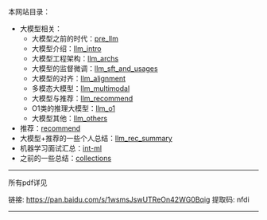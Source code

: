 本网站目录：

+ 大模型相关：
    + 大模型之前的时代：[pre_llm](https://www.daiwk.net/1.1.pre_llm)
    + 大模型介绍：[llm_intro](https://www.daiwk.net/1.2.llm_intro)
    + 大模型工程架构：[llm_archs](https://www.daiwk.net/1.3.llm_archs)
    + 大模型的监督微调：[llm_sft_and_usages](https://www.daiwk.net/1.4.llm_sft_and_usages)
    + 大模型的对齐：[llm_alignment](https://www.daiwk.net/1.5.llm_alignment)
    + 多模态大模型：[llm_multimodal](https://www.daiwk.net/1.6.llm_multimodal)
    + 大模型与推荐：[llm_recommend](https://www.daiwk.net/1.7.llm_recommend)
    + O1类的推理大模型：[llm_o1](https://www.daiwk.net/1.8.llm_o1)
    + 大模型其他：[llm_others](https://www.daiwk.net/1.9.llm_others)
+ 推荐：[recommend](https://www.daiwk.net/2.recommend)
+ 大模型+推荐的一些个人总结：[llm_rec_summary](https://www.daiwk.net/3.llm_rec_summary)
+ 机器学习面试汇总：[int-ml](https://www.daiwk.net/8.int-ml)
+ 之前的一些总结：[collections](https://www.daiwk.net/9.collections)

------------------------------------------------------------

所有pdf详见

链接: https://pan.baidu.com/s/1wsmsJswUTReOn42WG0Bqig
提取码: nfdi 

------------------------------------------------------------
